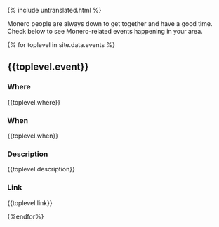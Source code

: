 {% include untranslated.html %}
<div markdown="1" class="text-center container description">
Monero people are always down to get together and have a good time. Check below to see Monero-related events happening in your area.
</div>

{% for toplevel in site.data.events %}

<div class="events">
    <div class="container full col-xs-12">
           <div class="info-block text-adapt">
                <div class="row">
                    <div class="col-xs-12">
                        <h2>{{toplevel.event}}</h2>
                        <h3>Where</h3>
                        <p>{{toplevel.where}}</p>
                        <h3>When</h3>
                        <p>{{toplevel.when}}</p>
                        <h3>Description</h3>
                        <p>{{toplevel.description}}</p>
                        <h3>Link</h3>
                        <a>{{toplevel.link}}</a>
                    </div>
                </div>
            </div>
    </div>
</div>

{%endfor%}
